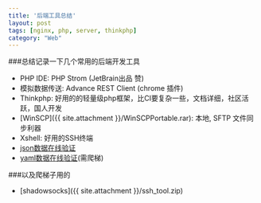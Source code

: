 ```yaml
---
title: '后端工具总结'
layout: post
tags: [nginx, php, server, thinkphp]
category: "Web"
---
```

###总结记录一下几个常用的后端开发工具

* PHP IDE: PHP Strom (JetBrain出品 赞)
* 模拟数据传送: Advance REST Client (chrome 插件)
* Thinkphp: 好用的的轻量级php框架，比CI要复杂一些，文档详细，社区活跃，国人开发
* [WinSCP]({{ site.attachment }}/WinSCPPortable.rar): 本地, SFTP 文件同步利器
* Xshell: 好用的SSH终端
* [json数据在线验证](http://pro.jsonlint.com)
* [yaml数据在线验证](http://yamllint.com)(需爬梯)

###以及爬梯子用的

* [shadowsocks]({{ site.attachment }}/ssh_tool.zip)

